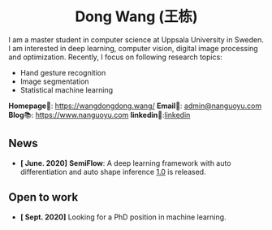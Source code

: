 
<div align="center"> <h1>Dong Wang (王栋)</h1></div> 

I am a master student in computer science at Uppsala University in Sweden. I am interested in deep learning, computer vision, digital image processing and optimization. Recently, I focus on following research topics:

- Hand gesture recognition 
- Image segmentation
- Statistical machine learning

**Homepage**🏡: https://wangdongdong.wang/ **Email**📧: admin@nanguoyu.com **Blog**📚: https://www.nanguoyu.com **linkedin**📄:[linkedin]( https://www.linkedin.com/in/dongwangWilliam)



## News

- **[ June. 2020]** **SemiFlow**: A deep learning framework with auto differentiation and auto shape inference [1.0](https://github.com/nanguoyu/SemiFlow) is released.

## Open to work

- **[ Sept. 2020]** Looking for a PhD position in machine learning. 